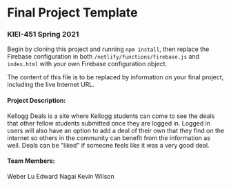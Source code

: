 # Final Project Template

### KIEI-451 Spring 2021

Begin by cloning this project and running `npm install`, then replace the Firebase configuration in both `/netlify/functions/firebase.js` and `index.html` with your own Firebase configuration object.

The content of this file is to be replaced by information on your final project, including the live Internet URL.

#### Project Description:
Kellogg Deals is a site where Kellogg students can come to see the deals that other fellow students submitted once they are logged in. Logged in users will also have an option to add a deal of their own that they find on the internet so others in the community can benefit from the information as well. Deals can be "liked" if someone feels like it was a very good deal.

#### Team Members:
Weber Lu
Edward Nagai
Kevin Wilson
